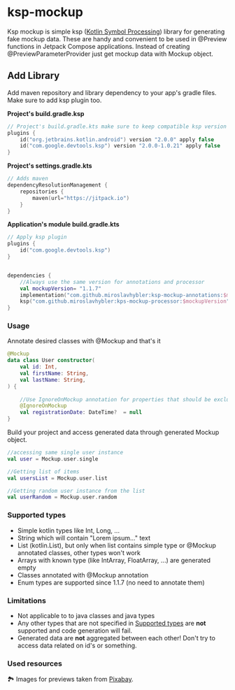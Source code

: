 # ksp-mockup
Ksp mockup is simple ksp ([Kotlin Symbol Processing](https://kotlinlang.org/docs/ksp-overview.html#supported-libraries)) 
library for generating fake mockup data. These are handy  and convenient to be used in @Preview 
functions in Jetpack Compose applications. Instead of creating @PreviewParameterProvider just get 
mockup data with Mockup object.

## Add Library
Add maven repository and library dependency to your app's gradle files. Make sure to add ksp plugin too.

**Project's build.gradle.ksp**
```kotlin
// Project's build.gradle.kts make sure to keep compatible ksp version with your kotlin version 
plugins {
    id("org.jetbrains.kotlin.android") version "2.0.0" apply false
    id("com.google.devtools.ksp") version "2.0.0-1.0.21" apply false
}
```

**Project's settings.gradle.kts**
```kotlin
// Adds maven 
dependencyResolutionManagement {
    repositories {
        maven(url="https://jitpack.io")
    }
}
```

**Application's module build.gradle.kts**
```kotlin
// Apply ksp plugin
plugins {
    id("com.google.devtools.ksp")
}


dependencies {
    //Always use the same version for annotations and processor
    val mockupVersion= "1.1.7"
    implementation("com.github.miroslavhybler:ksp-mockup-annotations:$mockupVersion")
    ksp("com.github.miroslavhybler:kps-mockup-processor:$mockupVersion")
}
```

### Usage
Annotate desired classes with @Mockup and that's it

```kotlin
@Mockup
data class User constructor(
    val id: Int,
    val firstName: String,
    val lastName: String,
) {
    
    //Use IgnoreOnMockup annotation for properties that should be excluded from mockup generation
    @IgnoreOnMockup
    val registrationDate: DateTime?  = null
}
```

Build your project and access generated data through generated Mockup object.

```kotlin
//accessing same single user instance
val user = Mockup.user.single

//Getting list of items
val usersList = Mockup.user.list

//Getting random user instance from the list
val userRandom = Mockup.user.random
```


### Supported types
- Simple kotlin types like Int, Long, ...
- String which will contain "Lorem ipsum..." text
- List (kotlin.List), but only when list contains simple type or @Mockup annotated classes, other types won't work
- Arrays with known type (like IntArray, FloatArray, ...) are generated empty
- Classes annotated with @Mockup annotation
- Enum types are supported since 1.1.7 (no need to annotate them)


### Limitations 
- Not applicable to to java classes and java types
- Any other types that are not specified in [Supported types](#Supported-types) are **not** supported and code generation will fail.
- Generated data are **not** aggregated between each other! Don't try to access data related on id's or something.

### Used resources
🏞 Images for previews taken from [Pixabay](https://www.pixabay.com/).